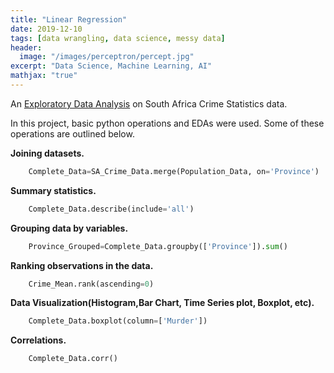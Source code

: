 ```yaml
---
title: "Linear Regression"
date: 2019-12-10
tags: [data wrangling, data science, messy data]
header:
  image: "/images/perceptron/percept.jpg"
excerpt: "Data Science, Machine Learning, AI"
mathjax: "true"
---
```




An [Exploratory Data Analysis](https://github.com/FTANKRA/Foster-Twumasi-Ankra) on South Africa Crime Statistics data.

In this project, basic python operations and EDAs were used. Some of these operations are outlined below.

**Joining datasets.**

```python
    Complete_Data=SA_Crime_Data.merge(Population_Data, on='Province')
```


**Summary statistics.**

```python
    Complete_Data.describe(include='all')
```

**Grouping data by variables.**

```python
    Province_Grouped=Complete_Data.groupby(['Province']).sum()
```

**Ranking observations in the data.**

```python
    Crime_Mean.rank(ascending=0)
```

**Data Visualization(Histogram,Bar Chart, Time Series plot, Boxplot, etc).**

```python
    Complete_Data.boxplot(column=['Murder'])
```

**Correlations.**

```python
    Complete_Data.corr()
```
